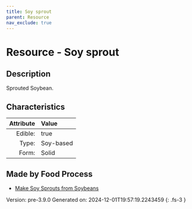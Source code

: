 ```yaml
---
title: Soy sprout
parent: Resource
nav_exclude: true
---
```

# Resource - Soy sprout

## Description
Sprouted Soybean.

## Characteristics

| Attribute      | Value |
|--------:|:------|
|Edible:|true|
|Type:|Soy-based|
|Form:|Solid|
 



## Made by Food Process

- [Make Soy Sprouts from Soybeans](../food/make-soy-sprouts-from-soybeans.html)

    

Version: pre-3.9.0 Generated on: 2024-12-01T19:57:19.2243459
{: .fs-3 }
